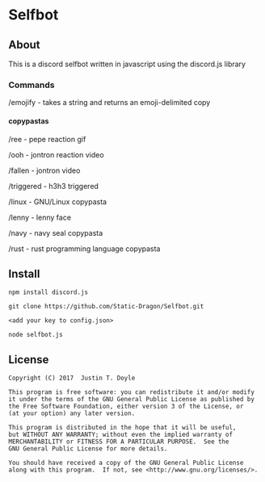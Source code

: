 # Selfbot

## About

This is a discord selfbot written in javascript using the discord.js library

### Commands


/emojify - takes a string and returns an emoji-delimited copy

#### copypastas
/ree - pepe reaction gif


/ooh - jontron reaction video


/fallen - jontron video


/triggered - h3h3 triggered


/linux - GNU/Linux copypasta


/lenny - lenny face


/navy - navy seal copypasta


/rust - rust programming language copypasta


## Install
```
npm install discord.js

git clone https://github.com/Static-Dragon/Selfbot.git

<add your key to config.json>

node selfbot.js

```


## License
    Copyright (C) 2017  Justin T. Doyle

    This program is free software: you can redistribute it and/or modify
    it under the terms of the GNU General Public License as published by
    the Free Software Foundation, either version 3 of the License, or
    (at your option) any later version.

    This program is distributed in the hope that it will be useful,
    but WITHOUT ANY WARRANTY; without even the implied warranty of
    MERCHANTABILITY or FITNESS FOR A PARTICULAR PURPOSE.  See the
    GNU General Public License for more details.

    You should have received a copy of the GNU General Public License
    along with this program.  If not, see <http://www.gnu.org/licenses/>.
